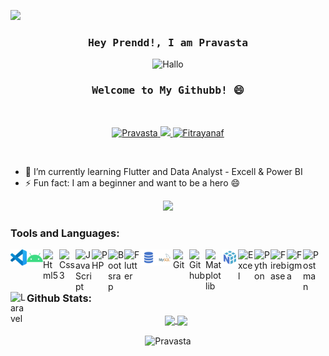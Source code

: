 ![](https://visitor-badge.laobi.icu/badge?page_id=Pravasta.Pravasta)
<h3 align="center" >
        <samp> Hey Prendd!, I am
                <b>Pravasta</b> 
        </samp>
</h3>

<p align="center"> <img alt="Hallo" src="https://raw.githubusercontent.com/MartinHeinz/MartinHeinz/master/wave.gif" width="20px"/> </p>

<h3 align="center">
  <samp> Welcome to My Githubb! 😄 </samp> 
</h3>

<br>

<p align="center">
 <a href="https://www.linkedin.com/in/pravasta-rama-f-004367211/" target="_blank">
  <img src="https://img.shields.io/badge/LinkedIn-0077B5?style=for-the-badge&logo=linkedin&logoColor=white" alt="Pravasta"/>
 </a>
 <a href="https://x.com/pravasta_rama?t=vTF-Zgr_FbS2tDoxbVqKBQ&s=09" target="_blank">
  <img src="https://img.shields.io/badge/Twitter-1DA1F2?style=for-the-badge&logo=twitter&logoColor=white" />
 </a>
 <a href="https://www.instagram.com/fitrayanaf" target="_blank">
  <img src="https://img.shields.io/badge/Instagram-fe4164?style=for-the-badge&logo=instagram&logoColor=white" alt="Fitrayanaf" />
 </a> 
</p>

<br>

- 🌱 I’m currently learning Flutter and Data Analyst - Excell & Power BI
- ⚡ Fun fact: I am a beginner and want to be a hero 😄

<p align="center">
  <a href="https://github.com/Pravasta"><img src="https://readme-typing-svg.herokuapp.com?lines=Graduate+Mathematics;Learner+Software+Developer+|+Data+Analyst;%20Flutter%20|%20Python%20|%20Excel%20|%20PowerBI%20;Currently+Learning&center=true&width=500&height=50"></a>
</p>

### Tools and Languages:

<img align="left" alt="Visual Studio Code" width="26px" src="https://raw.githubusercontent.com/github/explore/80688e429a7d4ef2fca1e82350fe8e3517d3494d/topics/visual-studio-code/visual-studio-code.png" />
<img align="left" alt="AndroidStudio" width="26px" src="https://raw.githubusercontent.com/github/explore/80688e429a7d4ef2fca1e82350fe8e3517d3494d/topics/android/android.png" />
<img align="left" alt="Html5" width="26px" src="https://skillicons.dev/icons?i=html" />
<img align="left" alt="Css3" width="26px" src="https://skillicons.dev/icons?i=css" />
<img align="left" alt="JavaScript" width="26px" src="https://skillicons.dev/icons?i=javascript" />
<img align="left" alt="PHP" width="26px" src="https://skillicons.dev/icons?i=php" />
<img align="left" alt="Bootsrap" width="26px" src="https://skillicons.dev/icons?i=bootstrap" />
<img align="left" alt="Flutter" width="26px" src="https://skillicons.dev/icons?i=flutter" />
<img align="left" alt="SQL" width="26px" src="https://raw.githubusercontent.com/github/explore/80688e429a7d4ef2fca1e82350fe8e3517d3494d/topics/sql/sql.png" />
<img align="left" alt="MySQL" width="26px" src="https://raw.githubusercontent.com/github/explore/80688e429a7d4ef2fca1e82350fe8e3517d3494d/topics/mysql/mysql.png" />
<img align="left" alt="Git" width="26px" src="https://skillicons.dev/icons?i=git" />
<img align="left" alt="Github" width="26px" src="https://skillicons.dev/icons?i=github" />
<img align="left" alt="Matplotlib" width="26px" src="https://avatars.githubusercontent.com/u/215947?s=200&v=4" />
<img align="left" alt="Matplotlib" width="26px" src="https://raw.githubusercontent.com/github/explore/d530d6a3a171a53f7b8eb4e9e005136e7ebd898f/topics/numpy/numpy.png" />
<img align="left" alt="Excel" width="26px" src="https://www.freepnglogos.com/uploads/excel-png-logo/supported-platforms-excel-logo-png-3.png" />
<img align="left" alt="Python" width="26px" src="https://skillicons.dev/icons?i=python" />
<img align="left" alt="Firebase" width="26px" src="https://skillicons.dev/icons?i=firebase" />
<img align="left" alt="Figma" width="26px" src="https://skillicons.dev/icons?i=figma" />
<img align="left" alt="Postman" width="26px" src="https://skillicons.dev/icons?i=postman" />
<img align="left" alt="Laravel" width="26px" src="https://skillicons.dev/icons?i=laravel" />

<br>
<br>

### Github Stats:

<p align="center">
  <a href="https://github.com/Pravasta">
    <img align="center"  height="175px" src="https://github-readme-stats.vercel.app/api?username=Pravasta&show_icons=true&hide_border=true&title_color=94b4a4&amp&icon_color=FFFFFF&amp&text_color=FFFFFF&amp&bg_color=000000&count_private=true&include_all_commits=true"/>
  </a>
  <a href="https://github.com/Pravasta">
    <img align="center" height="175px"  src="https://github-readme-stats.vercel.app/api/top-langs/?username=Pravasta&text_color=FFFFFF&bg_color=000000&title_color=94b4a4&langs_count=15&layout=compact&hide_border=true" />
  </a>
</p>
  <p align="center"><img align="center" src="https://github-readme-streak-stats.herokuapp.com/?user=Pravasta&text_color=FFFFFF&bg_color=000000&title_color=94b4a4&langs_count=15&layout=compact&hide_border=true" alt="Pravasta" /></p>


<!--
**Pravasta/Pravasta** is a ✨ _special_ ✨ repository because its `README.md` (this file) appears on your GitHub profile.

Here are some ideas to get you started:

- 🔭 I’m currently working on ...
- 🌱 I’m currently learning ...
- 👯 I’m looking to collaborate on ...
- 🤔 I’m looking for help with ...
- 💬 Ask me about ...
- 📫 How to reach me: ...
- 😄 Pronouns: ...
- ⚡ Fun fact: ...
-->
